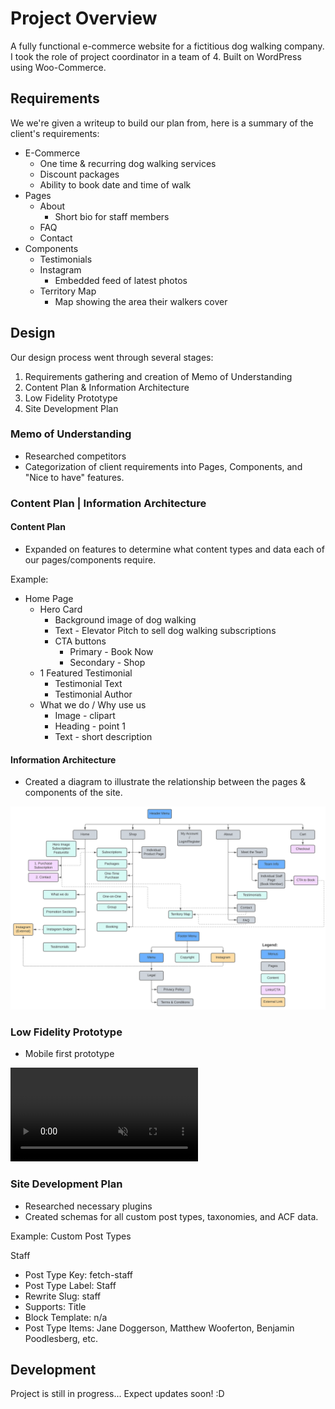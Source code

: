 # Project Overview

A fully functional e-commerce website for a fictitious dog walking company. I took the role of project coordinator in a team of 4. Built on WordPress using Woo-Commerce.

## Requirements

We we're given a writeup to build our plan from, here is a summary of the client's requirements:
- E-Commerce
    - One time & recurring dog walking services
    - Discount packages
    - Ability to book date and time of walk
- Pages
    - About
        - Short bio for staff members
    - FAQ
    - Contact
- Components
    - Testimonials
    - Instagram
        - Embedded feed of latest photos
    - Territory Map
        - Map showing the area their walkers cover


## Design

Our design process went through several stages:

1. Requirements gathering and creation of Memo of Understanding
2. Content Plan & Information Architecture
3. Low Fidelity Prototype
4. Site Development Plan

### Memo of Understanding
- Researched competitors
- Categorization of client requirements into Pages, Components, and "Nice to have" features.

### Content Plan | Information Architecture


#### Content Plan

- Expanded on features to determine what content types and data each of our pages/components require.

Example:
- Home Page
    - Hero Card
        - Background image of dog walking
        - Text - Elevator Pitch to sell dog walking subscriptions
        - CTA buttons
            - Primary - Book Now
            - Secondary - Shop
    - 1 Featured Testimonial
        - Testimonial Text
        - Testimonial Author
    - What we do / Why use us
        - Image - clipart 
        - Heading - point 1
        - Text - short description

#### Information Architecture
- Created a diagram to illustrate the relationship between the pages & components of the site.

![information architecture](Information-Architecture.svg)


### Low Fidelity Prototype
- Mobile first prototype

<video title="Low fidelity prototype" style="width: auto; height:auto;" autoplay loop muted>
<source src="fetchPrototype.mp4" type="video/mp4">
</video>

### Site Development Plan

- Researched necessary plugins
- Created schemas for all custom post types, taxonomies, and ACF data.

Example: Custom Post Types

Staff
- Post Type Key: fetch-staff
- Post Type Label: Staff
- Rewrite Slug: staff
- Supports: Title
- Block Template: n/a
- Post Type Items: Jane Doggerson,
    Matthew Wooferton, Benjamin Poodlesberg, etc. 


## Development

Project is still in progress... Expect updates soon! :D
